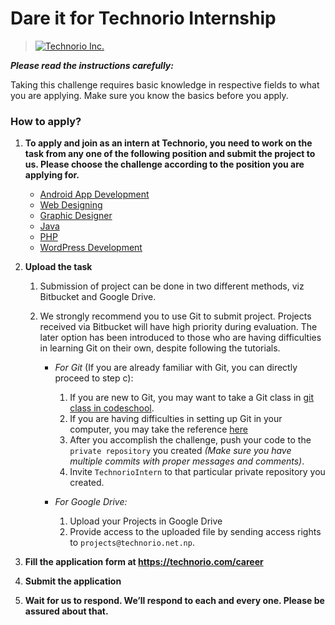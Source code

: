 # Dare it for Technorio Internship

> [![Technorio Inc.](https://technorio.com/wp-content/uploads/2015/09/small_logo.png)](https://technorio.com)

***Please read the instructions carefully:***

Taking this challenge requires basic knowledge in respective fields to what you are applying. Make sure you know the basics before you apply.
	
### How to apply?

1. **To apply and join as an intern at Technorio, you need to work on the task from any one of the following position and submit the project to us. Please choose the challenge according to the position you are applying for.**
	
	* [Android App Development](android)
	* [Web Designing](front-end)
	* [Graphic Designer](graphic-design)
	* [Java](java-blog)
	* [PHP](php-blog)
	* [WordPress Development](wordpress)

2. **Upload the task**
	
	1. Submission of project can be done in two different methods, viz Bitbucket and Google Drive.
	2. We strongly recommend you to use Git to submit project. Projects received via Bitbucket will have high priority during evaluation. The later option has been introduced to those who are having difficulties in learning Git on their own, despite following the tutorials.
		
		* *For Git* (If you are already familiar with Git, you can directly proceed to step c):
			
			1. If you are new to Git, you may want to take a Git class in [git class in codeschool](https://try.github.io/levels/1/challenges/1).
			2. If you are having difficulties in setting up Git in your computer, you may take the reference [here](https://gist.github.com/cham11ng/fee11faf2f41667fad3c9a8c69fde2c2)
			3. After you accomplish the challenge, push your code to the `private repository` you created *(Make sure you have multiple commits with proper messages and comments)*.
			4. Invite `TechnorioIntern` to that particular private repository you created.

		* *For Google Drive:*
			1.	Upload your Projects in Google Drive
			2.	Provide access to the uploaded file by sending access rights to  `projects@technorio.net.np`.

3. **Fill the application form at https://technorio.com/career**

4. **Submit the application**

5. **Wait for us to respond. We’ll respond to each and every one. Please be assured about that.**
